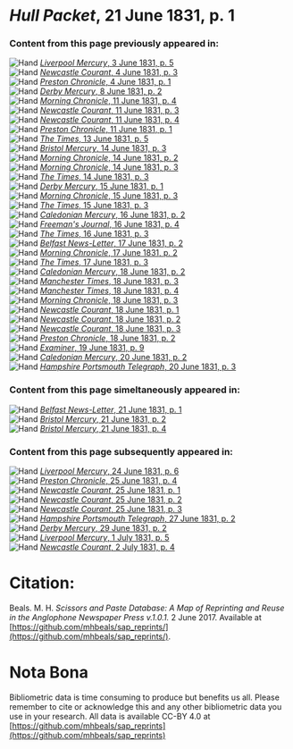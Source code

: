 # *Hull Packet*, 21 June 1831, p. 1  
  
### Content from this page previously appeared in:  
![Hand](http://scissorsandpaste.net/wp-content/uploads/2017/06/smallhandpointer.png) [*Liverpool Mercury*, 3 June 1831, p. 5](https://mhbeals.github.io/sap_html/Liverpool-Mercury/Liverpool-Mercury-3-June-1831-p-5)  
![Hand](http://scissorsandpaste.net/wp-content/uploads/2017/06/smallhandpointer.png) [*Newcastle Courant*, 4 June 1831, p. 3](https://mhbeals.github.io/sap_html/Newcastle-Courant/Newcastle-Courant-4-June-1831-p-3)  
![Hand](http://scissorsandpaste.net/wp-content/uploads/2017/06/smallhandpointer.png) [*Preston Chronicle*, 4 June 1831, p. 1](https://mhbeals.github.io/sap_html/Preston-Chronicle/Preston-Chronicle-4-June-1831-p-1)  
![Hand](http://scissorsandpaste.net/wp-content/uploads/2017/06/smallhandpointer.png) [*Derby Mercury*, 8 June 1831, p. 2](https://mhbeals.github.io/sap_html/Derby-Mercury/Derby-Mercury-8-June-1831-p-2)  
![Hand](http://scissorsandpaste.net/wp-content/uploads/2017/06/smallhandpointer.png) [*Morning Chronicle*, 11 June 1831, p. 4](https://mhbeals.github.io/sap_html/Morning-Chronicle/Morning-Chronicle-11-June-1831-p-4)  
![Hand](http://scissorsandpaste.net/wp-content/uploads/2017/06/smallhandpointer.png) [*Newcastle Courant*, 11 June 1831, p. 3](https://mhbeals.github.io/sap_html/Newcastle-Courant/Newcastle-Courant-11-June-1831-p-3)  
![Hand](http://scissorsandpaste.net/wp-content/uploads/2017/06/smallhandpointer.png) [*Newcastle Courant*, 11 June 1831, p. 4](https://mhbeals.github.io/sap_html/Newcastle-Courant/Newcastle-Courant-11-June-1831-p-4)  
![Hand](http://scissorsandpaste.net/wp-content/uploads/2017/06/smallhandpointer.png) [*Preston Chronicle*, 11 June 1831, p. 1](https://mhbeals.github.io/sap_html/Preston-Chronicle/Preston-Chronicle-11-June-1831-p-1)  
![Hand](http://scissorsandpaste.net/wp-content/uploads/2017/06/smallhandpointer.png) [*The Times*, 13 June 1831, p. 5](https://mhbeals.github.io/sap_html/The-Times/The-Times-13-June-1831-p-5)  
![Hand](http://scissorsandpaste.net/wp-content/uploads/2017/06/smallhandpointer.png) [*Bristol Mercury*, 14 June 1831, p. 3](https://mhbeals.github.io/sap_html/Bristol-Mercury/Bristol-Mercury-14-June-1831-p-3)  
![Hand](http://scissorsandpaste.net/wp-content/uploads/2017/06/smallhandpointer.png) [*Morning Chronicle*, 14 June 1831, p. 2](https://mhbeals.github.io/sap_html/Morning-Chronicle/Morning-Chronicle-14-June-1831-p-2)  
![Hand](http://scissorsandpaste.net/wp-content/uploads/2017/06/smallhandpointer.png) [*Morning Chronicle*, 14 June 1831, p. 3](https://mhbeals.github.io/sap_html/Morning-Chronicle/Morning-Chronicle-14-June-1831-p-3)  
![Hand](http://scissorsandpaste.net/wp-content/uploads/2017/06/smallhandpointer.png) [*The Times*, 14 June 1831, p. 3](https://mhbeals.github.io/sap_html/The-Times/The-Times-14-June-1831-p-3)  
![Hand](http://scissorsandpaste.net/wp-content/uploads/2017/06/smallhandpointer.png) [*Derby Mercury*, 15 June 1831, p. 1](https://mhbeals.github.io/sap_html/Derby-Mercury/Derby-Mercury-15-June-1831-p-1)  
![Hand](http://scissorsandpaste.net/wp-content/uploads/2017/06/smallhandpointer.png) [*Morning Chronicle*, 15 June 1831, p. 3](https://mhbeals.github.io/sap_html/Morning-Chronicle/Morning-Chronicle-15-June-1831-p-3)  
![Hand](http://scissorsandpaste.net/wp-content/uploads/2017/06/smallhandpointer.png) [*The Times*, 15 June 1831, p. 3](https://mhbeals.github.io/sap_html/The-Times/The-Times-15-June-1831-p-3)  
![Hand](http://scissorsandpaste.net/wp-content/uploads/2017/06/smallhandpointer.png) [*Caledonian Mercury*, 16 June 1831, p. 2](https://mhbeals.github.io/sap_html/Caledonian-Mercury/Caledonian-Mercury-16-June-1831-p-2)  
![Hand](http://scissorsandpaste.net/wp-content/uploads/2017/06/smallhandpointer.png) [*Freeman's Journal*, 16 June 1831, p. 4](https://mhbeals.github.io/sap_html/Freeman's-Journal/Freeman's-Journal-16-June-1831-p-4)  
![Hand](http://scissorsandpaste.net/wp-content/uploads/2017/06/smallhandpointer.png) [*The Times*, 16 June 1831, p. 3](https://mhbeals.github.io/sap_html/The-Times/The-Times-16-June-1831-p-3)  
![Hand](http://scissorsandpaste.net/wp-content/uploads/2017/06/smallhandpointer.png) [*Belfast News-Letter*, 17 June 1831, p. 2](https://mhbeals.github.io/sap_html/Belfast-News-Letter/Belfast-News-Letter-17-June-1831-p-2)  
![Hand](http://scissorsandpaste.net/wp-content/uploads/2017/06/smallhandpointer.png) [*Morning Chronicle*, 17 June 1831, p. 2](https://mhbeals.github.io/sap_html/Morning-Chronicle/Morning-Chronicle-17-June-1831-p-2)  
![Hand](http://scissorsandpaste.net/wp-content/uploads/2017/06/smallhandpointer.png) [*The Times*, 17 June 1831, p. 3](https://mhbeals.github.io/sap_html/The-Times/The-Times-17-June-1831-p-3)  
![Hand](http://scissorsandpaste.net/wp-content/uploads/2017/06/smallhandpointer.png) [*Caledonian Mercury*, 18 June 1831, p. 2](https://mhbeals.github.io/sap_html/Caledonian-Mercury/Caledonian-Mercury-18-June-1831-p-2)  
![Hand](http://scissorsandpaste.net/wp-content/uploads/2017/06/smallhandpointer.png) [*Manchester Times*, 18 June 1831, p. 3](https://mhbeals.github.io/sap_html/Manchester-Times/Manchester-Times-18-June-1831-p-3)  
![Hand](http://scissorsandpaste.net/wp-content/uploads/2017/06/smallhandpointer.png) [*Manchester Times*, 18 June 1831, p. 4](https://mhbeals.github.io/sap_html/Manchester-Times/Manchester-Times-18-June-1831-p-4)  
![Hand](http://scissorsandpaste.net/wp-content/uploads/2017/06/smallhandpointer.png) [*Morning Chronicle*, 18 June 1831, p. 3](https://mhbeals.github.io/sap_html/Morning-Chronicle/Morning-Chronicle-18-June-1831-p-3)  
![Hand](http://scissorsandpaste.net/wp-content/uploads/2017/06/smallhandpointer.png) [*Newcastle Courant*, 18 June 1831, p. 1](https://mhbeals.github.io/sap_html/Newcastle-Courant/Newcastle-Courant-18-June-1831-p-1)  
![Hand](http://scissorsandpaste.net/wp-content/uploads/2017/06/smallhandpointer.png) [*Newcastle Courant*, 18 June 1831, p. 2](https://mhbeals.github.io/sap_html/Newcastle-Courant/Newcastle-Courant-18-June-1831-p-2)  
![Hand](http://scissorsandpaste.net/wp-content/uploads/2017/06/smallhandpointer.png) [*Newcastle Courant*, 18 June 1831, p. 3](https://mhbeals.github.io/sap_html/Newcastle-Courant/Newcastle-Courant-18-June-1831-p-3)  
![Hand](http://scissorsandpaste.net/wp-content/uploads/2017/06/smallhandpointer.png) [*Preston Chronicle*, 18 June 1831, p. 2](https://mhbeals.github.io/sap_html/Preston-Chronicle/Preston-Chronicle-18-June-1831-p-2)  
![Hand](http://scissorsandpaste.net/wp-content/uploads/2017/06/smallhandpointer.png) [*Examiner*, 19 June 1831, p. 9](https://mhbeals.github.io/sap_html/Examiner/Examiner-19-June-1831-p-9)  
![Hand](http://scissorsandpaste.net/wp-content/uploads/2017/06/smallhandpointer.png) [*Caledonian Mercury*, 20 June 1831, p. 2](https://mhbeals.github.io/sap_html/Caledonian-Mercury/Caledonian-Mercury-20-June-1831-p-2)  
![Hand](http://scissorsandpaste.net/wp-content/uploads/2017/06/smallhandpointer.png) [*Hampshire Portsmouth Telegraph*, 20 June 1831, p. 3](https://mhbeals.github.io/sap_html/Hampshire-Portsmouth-Telegraph/Hampshire-Portsmouth-Telegraph-20-June-1831-p-3)  
  
### Content from this page simeltaneously appeared in:  
![Hand](http://scissorsandpaste.net/wp-content/uploads/2017/06/smallhandpointer.png) [*Belfast News-Letter*, 21 June 1831, p. 1](https://mhbeals.github.io/sap_html/Belfast-News-Letter/Belfast-News-Letter-21-June-1831-p-1)  
![Hand](http://scissorsandpaste.net/wp-content/uploads/2017/06/smallhandpointer.png) [*Bristol Mercury*, 21 June 1831, p. 2](https://mhbeals.github.io/sap_html/Bristol-Mercury/Bristol-Mercury-21-June-1831-p-2)  
![Hand](http://scissorsandpaste.net/wp-content/uploads/2017/06/smallhandpointer.png) [*Bristol Mercury*, 21 June 1831, p. 4](https://mhbeals.github.io/sap_html/Bristol-Mercury/Bristol-Mercury-21-June-1831-p-4)  
  
### Content from this page subsequently appeared in:  
![Hand](http://scissorsandpaste.net/wp-content/uploads/2017/06/smallhandpointer.png) [*Liverpool Mercury*, 24 June 1831, p. 6](https://mhbeals.github.io/sap_html/Liverpool-Mercury/Liverpool-Mercury-24-June-1831-p-6)  
![Hand](http://scissorsandpaste.net/wp-content/uploads/2017/06/smallhandpointer.png) [*Preston Chronicle*, 25 June 1831, p. 4](https://mhbeals.github.io/sap_html/Preston-Chronicle/Preston-Chronicle-25-June-1831-p-4)  
![Hand](http://scissorsandpaste.net/wp-content/uploads/2017/06/smallhandpointer.png) [*Newcastle Courant*, 25 June 1831, p. 1](https://mhbeals.github.io/sap_html/Newcastle-Courant/Newcastle-Courant-25-June-1831-p-1)  
![Hand](http://scissorsandpaste.net/wp-content/uploads/2017/06/smallhandpointer.png) [*Newcastle Courant*, 25 June 1831, p. 2](https://mhbeals.github.io/sap_html/Newcastle-Courant/Newcastle-Courant-25-June-1831-p-2)  
![Hand](http://scissorsandpaste.net/wp-content/uploads/2017/06/smallhandpointer.png) [*Newcastle Courant*, 25 June 1831, p. 3](https://mhbeals.github.io/sap_html/Newcastle-Courant/Newcastle-Courant-25-June-1831-p-3)  
![Hand](http://scissorsandpaste.net/wp-content/uploads/2017/06/smallhandpointer.png) [*Hampshire Portsmouth Telegraph*, 27 June 1831, p. 2](https://mhbeals.github.io/sap_html/Hampshire-Portsmouth-Telegraph/Hampshire-Portsmouth-Telegraph-27-June-1831-p-2)  
![Hand](http://scissorsandpaste.net/wp-content/uploads/2017/06/smallhandpointer.png) [*Derby Mercury*, 29 June 1831, p. 2](https://mhbeals.github.io/sap_html/Derby-Mercury/Derby-Mercury-29-June-1831-p-2)  
![Hand](http://scissorsandpaste.net/wp-content/uploads/2017/06/smallhandpointer.png) [*Liverpool Mercury*, 1 July 1831, p. 5](https://mhbeals.github.io/sap_html/Liverpool-Mercury/Liverpool-Mercury-1-July-1831-p-5)  
![Hand](http://scissorsandpaste.net/wp-content/uploads/2017/06/smallhandpointer.png) [*Newcastle Courant*, 2 July 1831, p. 4](https://mhbeals.github.io/sap_html/Newcastle-Courant/Newcastle-Courant-2-July-1831-p-4)  


# Citation: 

Beals. M. H. *Scissors and Paste Database: A Map of Reprinting and Reuse in the Anglophone Newspaper Press v.1.0.1.* 2 June 2017. Available at [https://github.com/mhbeals/sap_reprints/](https://github.com/mhbeals/sap_reprints/). 

# Nota Bona

Bibliometric data is time consuming to produce but benefits us all. Please remember to cite or acknowledge this and any other bibliometric data you use in your research. All data is available CC-BY 4.0 at [https://github.com/mhbeals/sap_reprints](https://github.com/mhbeals/sap_reprints)